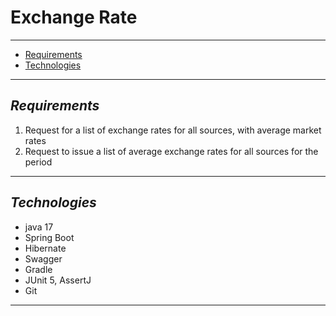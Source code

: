 # Exchange Rate

---
* [Requirements](#general-info)
* [Technologies](#technologies)
---

## ***Requirements***

1. Request for a list of exchange rates for all sources, with average
   market rates
2. Request to issue a list of average exchange rates for all sources for
   the period
---

## ***Technologies***
- java 17
- Spring Boot
- Hibernate
- Swagger
- Gradle
- JUnit 5, AssertJ
- Git
---